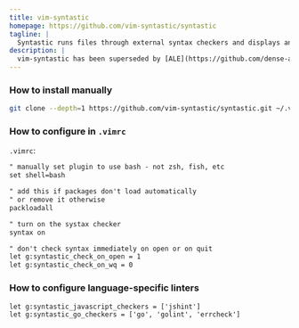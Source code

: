 ```yaml
---
title: vim-syntastic
homepage: https://github.com/vim-syntastic/syntastic
tagline: |
  Syntastic runs files through external syntax checkers and displays any resulting errors to the user.
description: |
  vim-syntastic has been superseded by [ALE](https://github.com/dense-analysis/ale), but it lives on in my heart, my `.vim`, and my `.vimrc`.
---
```


### How to install manually

```bash
git clone --depth=1 https://github.com/vim-syntastic/syntastic.git ~/.vim/pack/plugins/start/vim-syntastic
```

### How to configure in `.vimrc`

`.vimrc`:

```txt
" manually set plugin to use bash - not zsh, fish, etc
set shell=bash

" add this if packages don't load automatically
" or remove it otherwise
packloadall

" turn on the systax checker
syntax on

" don't check syntax immediately on open or on quit
let g:syntastic_check_on_open = 1
let g:syntastic_check_on_wq = 0
```

### How to configure language-specific linters

```txt
let g:syntastic_javascript_checkers = ['jshint']
let g:syntastic_go_checkers = ['go', 'golint', 'errcheck']
```
